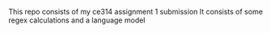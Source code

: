 This repo consists of my ce314 assignment 1 submission
It consists of some regex calculations and a language model
